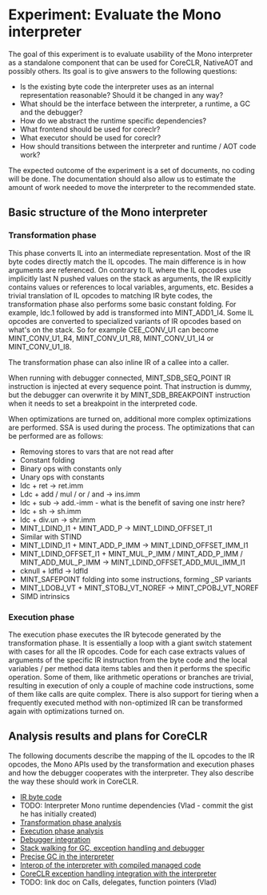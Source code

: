# Experiment: Evaluate the Mono interpreter
The goal of this experiment is to evaluate usability of the Mono interpreter as a standalone component that can be used for CoreCLR, NativeAOT and possibly others. Its goal is to give answers to the following questions:
* Is the existing byte code the interpreter uses as an internal representation reasonable? Should it be changed in any way?
* What should be the interface between the interpreter, a runtime, a GC and the debugger?
* How do we abstract the runtime specific dependencies?
* What frontend should be used for coreclr?
* What executor should be used for coreclr?
* How should transitions between the interpreter and runtime / AOT code work?

The expected outcome of the experiment is a set of documents, no coding will be done.
The documentation should also allow us to estimate the amount of work needed to move the interpreter to the recommended state.

## Basic structure of the Mono interpreter
### Transformation phase
This phase converts IL into an intermediate representation. Most of the IR byte codes directly match the IL opcodes. The main difference is in how arguments are referenced. On contrary to IL where the IL opcodes use implicitly last N pushed values on the stack as arguments, the IR explicitly contains values or references to local variables, arguments, etc.
Besides a trivial translation of IL opcodes to matching IR byte codes, the transformation phase also performs some basic constant folding. For example, ldc.1 followed by add is transformed into MINT_ADD1_I4. Some IL opcodes are converted to specialized variants of IR opcodes based on what's on the stack. So for example CEE_CONV_U1 can become MINT_CONV_U1_R4, MINT_CONV_U1_R8, MINT_CONV_U1_I4 or MINT_CONV_U1_I8.

The transformation phase can also inline IR of a callee into a caller. 

When running with debugger connected, MINT_SDB_SEQ_POINT IR instruction is injected at every sequence point. That instruction is dummy, but the debugger can overwrite it by MINT_SDB_BREAKPOINT instruction when it needs to set a breakpoint in the interpreted code.

When optimizations are turned on, additional more complex optimizations are performed. SSA is used during the process. The optimizations that can be performed are as follows: 

 * Removing stores to vars that are not read after
 * Constant folding 
 * Binary ops with constants only
 * Unary ops with constants
 * ldc + ret -> ret.imm
 * Ldc + add / mul / or / and -> ins.imm
 * ldc + sub -> add.-imm - what is the benefit of saving one instr here?
 * ldc + sh -> sh.imm
 * ldc + div.un -> shr.imm
 * MINT_LDIND_I1 + MINT_ADD_P -> MINT_LDIND_OFFSET_I1
 * Similar with STIND
 * MINT_LDIND_I1 + MINT_ADD_P_IMM -> MINT_LDIND_OFFSET_IMM_I1
 * MINT_LDIND_OFFSET_I1 + MINT_MUL_P_IMM / MINT_ADD_P_IMM / MINT_ADD_MUL_P_IMM -> MINT_LDIND_OFFSET_ADD_MUL_IMM_I1
 * cknull + ldfld -> ldfld
 * MINT_SAFEPOINT folding into some instructions, forming _SP variants
 * MINT_LDOBJ_VT + MINT_STOBJ_VT_NOREF -> MINT_CPOBJ_VT_NOREF
 * SIMD intrinsics

### Execution phase
The execution phase executes the IR bytecode generated by the transformation phase. It is essentially a loop with a giant switch statement with cases for all the IR opcodes. Code for each case extracts values of arguments of the specific IR instruction from the byte code and the local variables / per method data items tables and then it performs the specific operation. Some of them, like arithmetic operations or branches are trivial, resulting in execution of only a couple of machine code instructions, some of them like calls are quite complex.
There is also support for tiering when a frequently executed method with non-optimized IR can be transformed again with optimizations turned on.

## Analysis results and plans for CoreCLR
The following documents describe the mapping of the IL opcodes to the IR opcodes, the Mono APIs used by the transformation and execution phases and how the debugger cooperates with the interpreter. They also describe the way these should work in CoreCLR.
* [IR byte code](ir-byte-code.md)
* TODO: Interpreter Mono runtime dependencies (Vlad - commit the gist he has initially created)
* [Transformation phase analysis](transformation.md)
* [Execution phase analysis](execution.md)
* [Debugger integration](debugger.md)
* [Stack walking for GC, exception handling and debugger](stackwalk.md)
* [Precise GC in the interpreter](precise-gc.md)
* [Interop of the interpreter with compiled managed code](compiled-code-interop.md)
* [CoreCLR exception handling integration with the interpreter](exception-handling.md)
* TODO: link doc on Calls, delegates, function pointers (Vlad)
